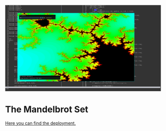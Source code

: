 ![](screenshot.png)

# The Mandelbrot Set

[Here you can find the deployment.](https://eliasnijs.com/projects/mandelbrot/mandelbrot.html)


